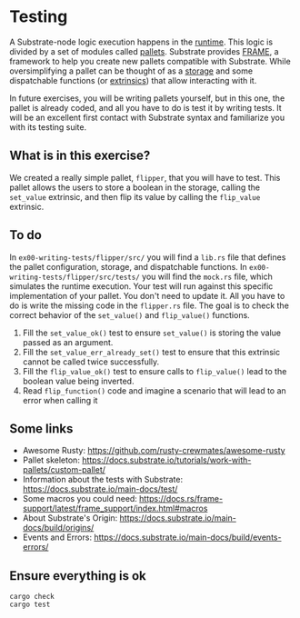 # Testing

A Substrate-node logic execution happens in the [runtime](https://docs.substrate.io/main-docs/fundamentals/runtime-intro/). This logic is divided by a set of modules called [pallets](https://docs.substrate.io/main-docs/fundamentals/runtime-intro/#composing-a-runtime-with-pallets). Substrate provides [FRAME](https://docs.substrate.io/main-docs/fundamentals/runtime-intro/#frame), a framework to help you create new pallets compatible with Substrate. While oversimplifying a pallet can be thought of as a [storage](https://docs.substrate.io/main-docs/fundamentals/state-transitions-and-storage/) and some dispatchable functions (or [extrinsics](https://docs.substrate.io/main-docs/fundamentals/transaction-types/)) that allow interacting with it.

In future exercises, you will be writing pallets yourself, but in this one, the pallet is already coded, and all you have to do is test it by writing tests. It will be an excellent first contact with Substrate syntax and familiarize you with its testing suite.

## What is in this exercise?
We created a really simple pallet, `flipper`, that you will have to test.
This pallet allows the users to store a boolean in the storage, calling the `set_value` extrinsic, and then flip its value by calling the `flip_value` extrinsic.

## To do
In `ex00-writing-tests/flipper/src/` you will find a `lib.rs` file that defines the pallet configuration, storage, and dispatchable functions. 
In `ex00-writing-tests/flipper/src/tests/` you will find the `mock.rs` file, which simulates the runtime execution. Your test will run against this specific implementation of your pallet. You don't need to update it. All you have to do is write the missing code in the `flipper.rs` file. The goal is to check the correct behavior of the `set_value()` and `flip_value()` functions.
1. Fill the `set_value_ok()` test to ensure `set_value()` is storing the value passed as an argument.
2. Fill the `set_value_err_already_set()` test to ensure that this extrinsic cannot be called twice successfully.
3. Fill the `flip_value_ok()` test to ensure calls to `flip_value()` lead to the boolean value being inverted.
4. Read `flip_function()` code and imagine a scenario that will lead to an error when calling it

## Some links
* Awesome Rusty: https://github.com/rusty-crewmates/awesome-rusty
* Pallet skeleton: https://docs.substrate.io/tutorials/work-with-pallets/custom-pallet/
* Information about the tests with Substrate: https://docs.substrate.io/main-docs/test/
* Some macros you could need: https://docs.rs/frame-support/latest/frame_support/index.html#macros
* About Substrate's Origin: https://docs.substrate.io/main-docs/build/origins/
* Events and Errors: https://docs.substrate.io/main-docs/build/events-errors/

## Ensure everything is ok
`cargo check`  
`cargo test`
